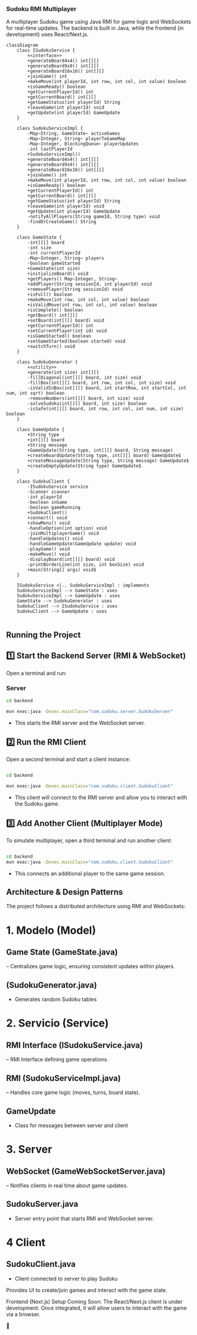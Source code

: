 ### Sudoku RMI Multiplayer
A multiplayer Sudoku game using Java RMI for game logic and WebSockets for real-time updates. The backend is built in Java, while the frontend (in development) uses React/Next.js.

```mermaid
classDiagram
    class ISudokuService {
        <<interface>>
        +generateBoard4x4() int[][]
        +generateBoard9x9() int[][]
        +generateBoard16x16() int[][]
        +joinGame() int
        +makeMove(int playerId, int row, int col, int value) boolean
        +isGameReady() boolean
        +getCurrentPlayerId() int
        +getCurrentBoard() int[][]
        +getGameStatus(int playerId) String
        +leaveGame(int playerId) void
        +getUpdate(int playerId) GameUpdate
    }
    
    class SudokuServiceImpl {
        -Map~String, GameState~ activeGames
        -Map~Integer, String~ playerToGameMap
        -Map~Integer, BlockingQueue~ playerUpdates
        -int lastPlayerId
        +SudokuServiceImpl()
        +generateBoard4x4() int[][]
        +generateBoard9x9() int[][]
        +generateBoard16x16() int[][]
        +joinGame() int
        +makeMove(int playerId, int row, int col, int value) boolean
        +isGameReady() boolean
        +getCurrentPlayerId() int
        +getCurrentBoard() int[][]
        +getGameStatus(int playerId) String
        +leaveGame(int playerId) void
        +getUpdate(int playerId) GameUpdate
        -notifyAllPlayers(String gameId, String type) void
        -findOrCreateGame() String
    }
    
    class GameState {
        -int[][] board
        -int size
        -int currentPlayerId
        -Map~Integer, String~ players
        -boolean gameStarted
        +GameState(int size)
        +initializeBoard() void
        +getPlayers() Map~Integer, String~
        +addPlayer(String sessionId, int playerId) void
        +removePlayer(String sessionId) void
        +isFull() boolean
        +makeMove(int row, int col, int value) boolean
        +isValidMove(int row, int col, int value) boolean
        +isComplete() boolean
        +getBoard() int[][]
        +setBoard(int[][] board) void
        +getCurrentPlayerId() int
        +setCurrentPlayer(int id) void
        +isGameStarted() boolean
        +setGameStarted(boolean started) void
        +switchTurn() void
    }
    
    class SudokuGenerator {
        <<utility>>
        +generate(int size) int[][]
        -fillDiagonal(int[][] board, int size) void
        -fillBox(int[][] board, int row, int col, int size) void
        -isValidInBox(int[][] board, int startRow, int startCol, int num, int sqrt) boolean
        -removeNumbers(int[][] board, int size) void
        -solveSudoku(int[][] board, int size) boolean
        -isSafe(int[][] board, int row, int col, int num, int size) boolean
    }
    
    class GameUpdate {
        +String type
        +int[][] board
        +String message
        +GameUpdate(String type, int[][] board, String message)
        +createBoardUpdate(String type, int[][] board) GameUpdate$
        +createMessageUpdate(String type, String message) GameUpdate$
        +createEmptyUpdate(String type) GameUpdate$
    }
    
    class SudokuClient {
        -ISudokuService service
        -Scanner scanner
        -int playerId
        -boolean inGame
        -boolean gameRunning
        +SudokuClient()
        +connect() void
        +showMenu() void
        -handleOption(int option) void
        -joinMultiplayerGame() void
        -handleUpdates() void
        -handleGameUpdate(GameUpdate update) void
        -playGame() void
        -makeMove() void
        -displayBoard(int[][] board) void
        -printBorderLine(int size, int boxSize) void
        +main(String[] args) void$
    }
    
    ISudokuService <|.. SudokuServiceImpl : implements
    SudokuServiceImpl --> GameState : uses
    SudokuServiceImpl --> GameUpdate : uses
    GameState --> SudokuGenerator : uses
    SudokuClient --> ISudokuService : uses
    SudokuClient --> GameUpdate : uses


```



## Running the Project
## 1️⃣ Start the Backend Server (RMI & WebSocket)
Open a terminal and run:

### Server
```bash
cd backend

mvn exec:java -Dexec.mainClass="com.sudoku.server.SudokuServer"

```

- This starts the RMI server and the WebSocket server.


## 2️⃣ Run the RMI Client
Open a second terminal and start a client instance:
 
 ```bash

cd backend

mvn exec:java -Dexec.mainClass="com.sudoku.client.SudokuClient"
```

- This client will connect to the RMI server and allow you to interact with the Sudoku game.

## 3️⃣ Add Another Client (Multiplayer Mode)
To simulate multiplayer, open a third terminal and run another client:

```bash

cd backend
mvn exec:java -Dexec.mainClass="com.sudoku.client.SudokuClient"
```

- This connects an additional player to the same game session.



## Architecture & Design Patterns
The project follows a distributed architecture using RMI and WebSockets:
# 1. Modelo (Model)
## Game State (GameState.java)
– Centralizes game logic, ensuring consistent updates within players.

##  (SudokuGenerator.java)
- Generates random Sudoku tables 

# 2. Servicio (Service)
## RMI Interface (ISudokuService.java)
– RMI Interface defining game operations.

## RMI (SudokuServiceImpl.java) 
– Handles core game logic (moves, turns, board state).

## GameUpdate 
- Class for messages between server and client


# 3. Server

## WebSocket (GameWebSocketServer.java)
– Notifies clients in real time about game updates.

## SudokuServer.java

- Server entry point that starts RMI and WebSocket server.

# 4 Client

## SudokuClient.java

- Client connected to server to play Sudoku



Provides UI to create/join games and interact with the game state.

Frontend (Next.js) Setup
Coming Soon: The React/Next.js client is under development. Once integrated, it will allow users to interact with the game via a browser.

🚀
